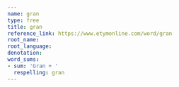 ```yaml
---
name: gran
type: free
title: gran
reference_link: https://www.etymonline.com/word/gran
root_name: 
root_language: 
denotation: 
word_sums:
- sum: 'Gran + '
  respelling: gran
---
```

